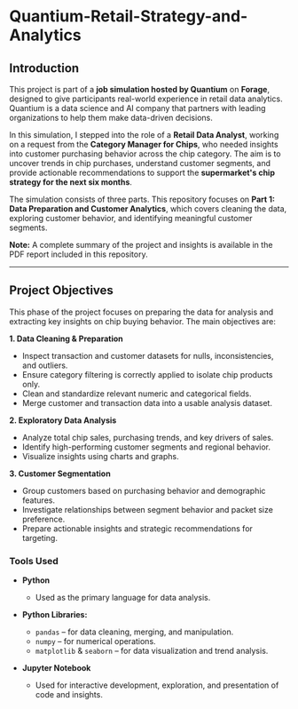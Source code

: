 # Quantium-Retail-Strategy-and-Analytics

## Introduction

This project is part of a **job simulation hosted by Quantium** on **Forage**, designed to give participants real-world experience in retail data analytics. Quantium is a data science and AI company that partners with leading organizations to help them make data-driven decisions.

In this simulation, I stepped into the role of a **Retail Data Analyst**, working on a request from the **Category Manager for Chips**, who needed insights into customer purchasing behavior across the chip category. The aim is to uncover trends in chip purchases, understand customer segments, and provide actionable recommendations to support the **supermarket's chip strategy for the next six months**.

The simulation consists of three parts. This repository focuses on **Part 1: Data Preparation and Customer Analytics**, which covers cleaning the data, exploring customer behavior, and identifying meaningful customer segments.

**Note:** A complete summary of the project and insights is available in the PDF report included in this repository.

---

## Project Objectives

This phase of the project focuses on preparing the data for analysis and extracting key insights on chip buying behavior. The main objectives are:

**1. Data Cleaning & Preparation**

  * Inspect transaction and customer datasets for nulls, inconsistencies, and outliers.
  * Ensure category filtering is correctly applied to isolate chip products only.
  * Clean and standardize relevant numeric and categorical fields.
  * Merge customer and transaction data into a usable analysis dataset.

**2. Exploratory Data Analysis**

  * Analyze total chip sales, purchasing trends, and key drivers of sales.
  * Identify high-performing customer segments and regional behavior.
  * Visualize insights using charts and graphs.

**3. Customer Segmentation**

  * Group customers based on purchasing behavior and demographic features.
  * Investigate relationships between segment behavior and packet size preference.
  * Prepare actionable insights and strategic recommendations for targeting.

### Tools Used

* **Python**

  * Used as the primary language for data analysis.

* **Python Libraries:**

  * `pandas` – for data cleaning, merging, and manipulation.
  * `numpy` – for numerical operations.
  * `matplotlib` & `seaborn` – for data visualization and trend analysis.

* **Jupyter Notebook**

  * Used for interactive development, exploration, and presentation of code and insights.

